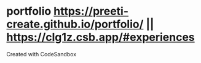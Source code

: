 # portfolio https://preeti-create.github.io/portfolio/ || https://clg1z.csb.app/#experiences
Created with CodeSandbox

